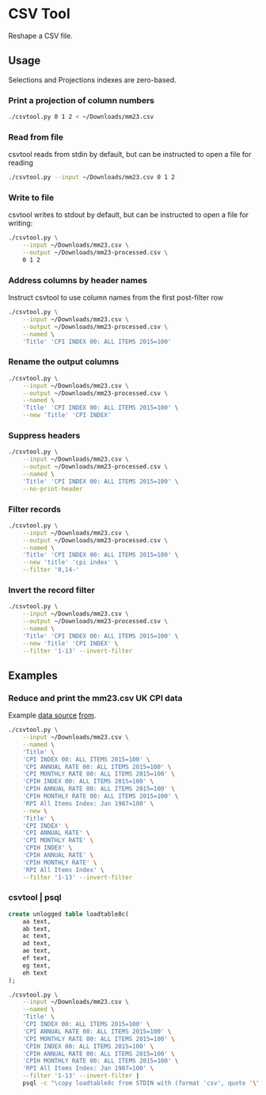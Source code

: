 # CSV Tool

Reshape a CSV file.


## Usage

Selections and Projections indexes are zero-based.



### Print a projection of column numbers

```bash
./csvtool.py 0 1 2 < ~/Downloads/mm23.csv 
```


### Read from file

csvtool reads from stdin by default, but can be instructed to open a file for reading

```bash
./csvtool.py --input ~/Downloads/mm23.csv 0 1 2
```


### Write to file

csvtool writes to stdout by default, but can be instructed to open a file for writing:

```bash
./csvtool.py \
    --input ~/Downloads/mm23.csv \
    --output ~/Downloads/mm23-processed.csv \
    0 1 2
```


### Address columns by header names

Instruct csvtool to use column names from the first post-filter row

```bash
./csvtool.py \
    --input ~/Downloads/mm23.csv \
    --output ~/Downloads/mm23-processed.csv \
    --named \
    'Title' 'CPI INDEX 00: ALL ITEMS 2015=100'
```


### Rename the output columns

```bash
./csvtool.py \
    --input ~/Downloads/mm23.csv \
    --output ~/Downloads/mm23-processed.csv \
    --named \
    'Title' 'CPI INDEX 00: ALL ITEMS 2015=100' \
    --new 'Title' 'CPI INDEX'
```


### Suppress headers

```bash
./csvtool.py \
    --input ~/Downloads/mm23.csv \
    --output ~/Downloads/mm23-processed.csv \
    --named \
    'Title' 'CPI INDEX 00: ALL ITEMS 2015=100' \
    --no-print-header
```


### Filter records

```bash
./csvtool.py \
    --input ~/Downloads/mm23.csv \
    --output ~/Downloads/mm23-processed.csv \
    --named \
    'Title' 'CPI INDEX 00: ALL ITEMS 2015=100' \
    --new 'title' 'cpi index' \
    --filter '0,14-'
```


### Invert the record filter

```bash
./csvtool.py \
    --input ~/Downloads/mm23.csv \
    --output ~/Downloads/mm23-processed.csv \
    --named \
    'Title' 'CPI INDEX 00: ALL ITEMS 2015=100' \
    --new 'Title' 'CPI INDEX' \
    --filter '1-13' --invert-filter
```


## Examples

### Reduce and print the mm23.csv UK CPI data

Example [data source](https://www.ons.gov.uk/file?uri=%2Feconomy%2Finflationandpriceindices%2Fdatasets%2Fconsumerpriceindices%2Fcurrent%2Fmm23.csv) [from](https://www.ons.gov.uk/economy/inflationandpriceindices/datasets/consumerpriceindices).


```bash
./csvtool.py \
    --input ~/Downloads/mm23.csv \
    --named \
    'Title' \
    'CPI INDEX 00: ALL ITEMS 2015=100' \
    'CPI ANNUAL RATE 00: ALL ITEMS 2015=100' \
    'CPI MONTHLY RATE 00: ALL ITEMS 2015=100' \
    'CPIH INDEX 00: ALL ITEMS 2015=100' \
    'CPIH ANNUAL RATE 00: ALL ITEMS 2015=100' \
    'CPIH MONTHLY RATE 00: ALL ITEMS 2015=100' \
    'RPI All Items Index: Jan 1987=100' \
    --new \
    'Title' \
    'CPI INDEX' \
    'CPI ANNUAL RATE' \
    'CPI MONTHLY RATE' \
    'CPIH INDEX' \
    'CPIH ANNUAL RATE' \
    'CPIH MONTHLY RATE' \
    'RPI All Items Index' \
    --filter '1-13' --invert-filter
```

### csvtool | psql

```sql
create unlogged table loadtable8c(
    aa text,
    ab text,
    ac text,
    ad text,
    ae text,
    ef text,
    eg text,
    eh text
);
```

```bash
./csvtool.py \
    --input ~/Downloads/mm23.csv \
    --named \
    'Title' \
    'CPI INDEX 00: ALL ITEMS 2015=100' \
    'CPI ANNUAL RATE 00: ALL ITEMS 2015=100' \
    'CPI MONTHLY RATE 00: ALL ITEMS 2015=100' \
    'CPIH INDEX 00: ALL ITEMS 2015=100' \
    'CPIH ANNUAL RATE 00: ALL ITEMS 2015=100' \
    'CPIH MONTHLY RATE 00: ALL ITEMS 2015=100' \
    'RPI All Items Index: Jan 1987=100' \
    --filter '1-13' --invert-filter |
    psql -c "\copy loadtable8c from STDIN with (format 'csv', quote '\"', encoding 'utf8');"
```
